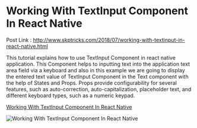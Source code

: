 # Working With TextInput Component In React Native

Post Link : http://www.skptricks.com/2018/07/working-with-textinput-in-react-native.html

This tutorial explains how to use TextInput Component in react native application. This Component helps to inputting text into the application text area field via a keyboard and also in this example we are going to display the entered text value of TextInput Component in the Text component with the help of States and Props.
Props provide configurability for several features, such as auto-correction, auto-capitalization, placeholder text, and different keyboard types, such as a numeric keypad.

<a href="http://www.skptricks.com/2018/07/working-with-textinput-in-react-native.html" > Working With TextInput Component In React Native </a>

<img src="https://2.bp.blogspot.com/-ACfY4P_1X0g/W1SsljvKUuI/AAAAAAAABuk/tiyekV5MMocNKAXIg8ESjVbuiCZcKrlyQCLcBGAs/s400/useri.jpg" title="Working With TextInput Component In React Native" />
